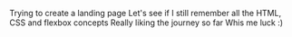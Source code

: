 Trying to create a landing page
Let's see if I still remember all the HTML, CSS and flexbox concepts
Really liking the journey so far
Whis me luck :)